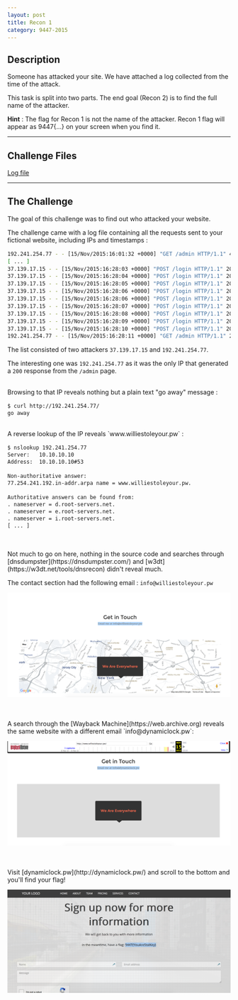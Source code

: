 ```yaml
---
layout: post
title: Recon 1
category: 9447-2015
---
```


## Description
Someone has attacked your site. We have attached a log collected from the time of the attack.

This task is split into two parts. The end goal (Recon 2) is to find the full name of the attacker.

**Hint** : The flag for Recon 1 is not the name of the attacker. Recon 1 flag will appear as 9447{...} on your screen when you find it.

---

## Challenge Files
[Log file](/assets/bin/9447-2015/log.tar.gz)

---

## The Challenge

The goal of this challenge was to find out who attacked your website.

The challenge came with a log file containing all the requests sent to your fictional website, including IPs and timestamps :

```bash
192.241.254.77 - - [15/Nov/2015:16:01:32 +0000] "GET /admin HTTP/1.1" 403 283 "-" "curl/7.35.0"
[ ... ]
37.139.17.15 - - [15/Nov/2015:16:28:03 +0000] "POST /login HTTP/1.1" 200 5613 "-" "Python-urllib/2.7"
37.139.17.15 - - [15/Nov/2015:16:28:04 +0000] "POST /login HTTP/1.1" 200 5613 "-" "Python-urllib/2.7"
37.139.17.15 - - [15/Nov/2015:16:28:05 +0000] "POST /login HTTP/1.1" 200 5613 "-" "Python-urllib/2.7"
37.139.17.15 - - [15/Nov/2015:16:28:06 +0000] "POST /login HTTP/1.1" 200 5613 "-" "Python-urllib/2.7"
37.139.17.15 - - [15/Nov/2015:16:28:06 +0000] "POST /login HTTP/1.1" 200 5613 "-" "Python-urllib/2.7"
37.139.17.15 - - [15/Nov/2015:16:28:07 +0000] "POST /login HTTP/1.1" 200 5613 "-" "Python-urllib/2.7"
37.139.17.15 - - [15/Nov/2015:16:28:08 +0000] "POST /login HTTP/1.1" 200 5613 "-" "Python-urllib/2.7"
37.139.17.15 - - [15/Nov/2015:16:28:09 +0000] "POST /login HTTP/1.1" 200 5613 "-" "Python-urllib/2.7"
37.139.17.15 - - [15/Nov/2015:16:28:10 +0000] "POST /login HTTP/1.1" 200 5613 "-" "Python-urllib/2.7"
192.241.254.77 - - [15/Nov/2015:16:28:11 +0000] "GET /admin HTTP/1.1" 200 283 "-" "curl/7.35.0"
```

The list consisted of two attackers `37.139.17.15` and `192.241.254.77`.

The interesting one was `192.241.254.77` as it was the only IP that generated a `200` response from the `/admin` page.

<br>
Browsing to that IP reveals nothing but a plain text "go away" message :

    $ curl http://192.241.254.77/
    go away


<br>
A reverse lookup of the IP reveals `www.williestoleyour.pw` :

    $ nslookup 192.241.254.77
    Server:   10.10.10.10
    Address:  10.10.10.10#53

    Non-authoritative answer:
    77.254.241.192.in-addr.arpa name = www.williestoleyour.pw.

    Authoritative answers can be found from:
    . nameserver = d.root-servers.net.
    . nameserver = e.root-servers.net.
    . nameserver = i.root-servers.net.
    [ ... ]

<br>
<br>
Not much to go on here, nothing in the source code and searches through [dnsdumpster](https://dnsdumpster.com/) and [w3dt](https://w3dt.net/tools/dnsrecon) didn't reveal much.

The contact section had the following email : `info@williestoleyour.pw`

![williestoleyour.pw](/assets/img/9447-2015/willie.png "williestoleyour.pw")

<br>
<br>
A search through the [Wayback Machine](https://web.archive.org) reveals the same website with a different email `info@dynamiclock.pw`:

![web.archive.org](/assets/img/9447-2015/wayback.png "williestoleyour.pw")

<br>
<br>
Visit [dynamiclock.pw](http://dynamiclock.pw/) and scroll to the bottom and you'll find your flag!

![flag](/assets/img/9447-2015/flag.png "flag")

